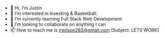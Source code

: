 - 👋 Hi, I’m Justin 
- 👀 I’m interested in Investing & Basketball.
- 🌱 I’m currently learning Full Stack Web Development
- 💞️ I’m looking to collaborate on anything I can
- 📫 How to reach me is jrwilson262@gmail.com (Subject: LETS WORK)

<!---
jrwilson262/jrwilson262 is a ✨ special ✨ repository because its `README.md` (this file) appears on your GitHub profile.
You can click the Preview link to take a look at your changes.
--->
